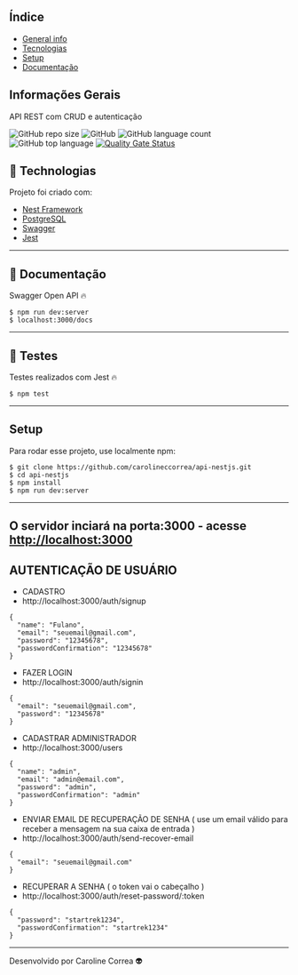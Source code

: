 
## Índice
* [General info](#general-info)
* [Tecnologias](#tecnologias)
* [Setup](#setup)
* [Documentação](#documentação)

## Informações Gerais
API REST com CRUD e autenticação

![GitHub repo size](https://img.shields.io/github/repo-size/carolineccorrea/api-nestjs)
![GitHub](https://img.shields.io/github/license/carolineccorrea/api-nestjs)
![GitHub language count](https://img.shields.io/github/languages/count/carolineccorrea/api-nestjs)
![GitHub top language](https://img.shields.io/github/languages/top/carolineccorrea/api-nestjs)
[![Quality Gate Status](https://sonarcloud.io/api/project_badges/measure?project=carolineccorrea_api-nestjs&metric=alert_status)](https://sonarcloud.io/dashboard?id=carolineccorrea_api-nestjs)


## 🚀 Technologias
Projeto foi criado com: 
* [Nest Framework](https://nestjs.com)
* [PostgreSQL](https://www.postgresql.org)
* [Swagger](https://swagger.io)
* [Jest](https://jestjs.io)
---

## 📰 Documentação
Swagger Open API 🔥

```
$ npm run dev:server
$ localhost:3000/docs
```
---

## 🔧 Testes
Testes realizados com Jest 🔥

```
$ npm test
```
---

## Setup
Para rodar esse projeto, use localmente npm:

```
$ git clone https://github.com/carolineccorrea/api-nestjs.git
$ cd api-nestjs
$ npm install
$ npm run dev:server
```
---

## O servidor inciará na porta:3000 - acesse <http://localhost:3000> 

## AUTENTICAÇÃO DE USUÁRIO
 
 * CADASTRO
 * http://localhost:3000/auth/signup

```
{
  "name": "Fulano",
  "email": "seuemail@gmail.com",
  "password": "12345678",
  "passwordConfirmation": "12345678"	
}
```


* FAZER LOGIN
* http://localhost:3000/auth/signin

```
{
  "email": "seuemail@gmail.com",
  "password": "12345678"
}

```


* CADASTRAR ADMINISTRADOR
* http://localhost:3000/users

```
{
  "name": "admin",
  "email": "admin@email.com",
  "password": "admin",
  "passwordConfirmation": "admin"	
}

```


* ENVIAR EMAIL DE RECUPERAÇÃO DE SENHA ( use um email válido para receber a mensagem na sua caixa de entrada )
* http://localhost:3000/auth/send-recover-email

```
{
  "email": "seuemail@gmail.com"
}

```

* RECUPERAR A SENHA ( o token vai o cabeçalho )
* http://localhost:3000/auth/reset-password/:token

```
{
  "password": "startrek1234",
  "passwordConfirmation": "startrek1234"
}

```


---
Desenvolvido por Caroline Correa 👽
